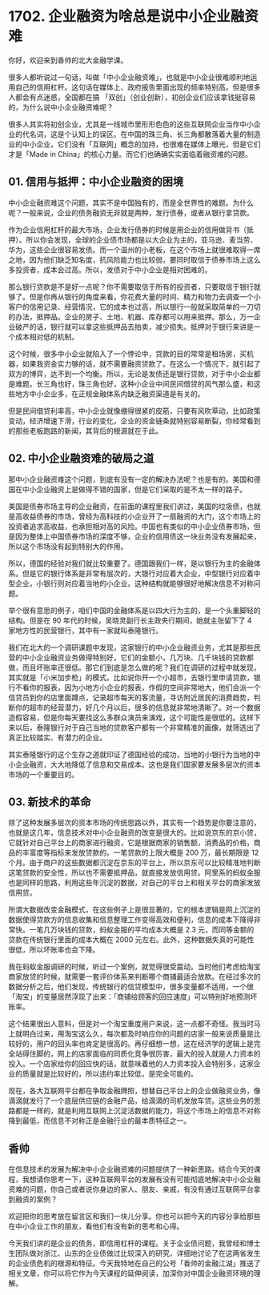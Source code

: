 # 1702. 企业融资为啥总是说中小企业融资难
你好，欢迎来到香帅的北大金融学课。

很多人都听说过一句话，叫做「中小企业融资难」，也就是中小企业很难顺利地运用自己的信用杠杆。这句话在媒体上、政府报告里面出现的频率特别高。但是很多人都会有点迷惑，全国都在搞 「双创」（创业创新），初创企业们应该拿钱挺容易的，为什么说中小企业融资难呢？

很多人其实将初创企业，尤其是一线城市里形形色色的这些互联网企业当作中小企业的代名词，这是个认知上的误区。在中国的珠三角、长三角都散落着大量的制造业的中小企业，它们没有「互联网」概念的加持，也很难在媒体上曝光，但是它们才是「Made in China」的核心力量。而它们也确确实实面临着融资难的问题。

## 01. 信用与抵押：中小企业融资的困境

中小企业融资难这个问题，其实不是中国独有的，而是全世界性的难题。为什么呢？一般来说，企业的债务融资无非就是两种，发行债券，或者从银行拿贷款。

作为企业信用杠杆的最大市场，企业发行债券的时候是用企业的信用做背书（抵押）。所以你会发现，全球的企业债市场都是以大企业为主的，亚马逊、麦当劳、华为，这些企业很容易发债。而一个温州的小老板，在这个市场上就很难取得一席之地，因为他们缺乏知名度，抗风险能力也比较弱，要同时取信于债券市场上这么多投资者，成本会过高。所以，发债对于中小企业是相对困难的。

那么银行贷款是不是好一点呢？你不需要取信于所有的投资者，只要取信于银行就够了。但是你再从银行的角度来看，你花费大量的时间、精力和物力去调查一个小客户的信用记录、经营情况，它的成本也过高，所以银行一般就采取简单的一刀切的办法，抵押品。企业的房子、土地、机器、库存都可以用来抵押。那么，万一企业破产的话，银行就可以拿这些抵押品去拍卖，减少损失。抵押对于银行来讲是一个成本相对低的机制。

这个时候，很多中小企业就陷入了一个悖论中，贷款的目的常常是租场房，买机器，如果我资金实力够的话，就不需要融资贷款了。在这么一个情况下，就引起了双方的博弈，达不到一个均衡。所以，无论是发债还是银行贷款，对于中小企业都是难题。长三角也好，珠三角也好，这种小企业中间民间借贷的风气那么盛，和这些地方中小企业多，在正规金融体系内缺乏融资渠道是有关的。

但是民间借贷利率高，中小企业就像绷得很紧的皮筋，只要有风吹草动，比如政策变动，经济增速下滑，行业的变化，企业的资金链条就特别容易断裂，你经常看到的那些老板跑路的新闻，其背后的根源就在于此。

## 02. 中小企业融资难的破局之道

那中小企业融资难这个问题，到底有没有一定的解决办法呢？也是有的。美国和德国在中小企业融资上是做得不错的国家，但是它们采取的是不太一样的路子。

美国是债券市场主导的企业融资，在前面的课程里我们讲过，美国的垃圾债，也就是高收益债券的市场，曾经为高科技的小企业开了一扇融资的大门，这个市场上的投资者追求高收益，也承担相对高的风险。中国也有类似的中小企业债券市场，但是因为整体上中国债券市场的深度不够，企业的信用债这一块业务没有发展起来，所以这个市场没有起到特别大的作用。

所以，德国的经验对我们就比较重要了。德国跟我们一样，是以银行为主的金融体系。但是它的银行体系是非常有层次的，大银行对应着大企业，中型银行对应着中型企业，小银行则对应着当地的小企业。这种结构就能够很好地解决信息不对称问题。

举个很有意思的例子，咱们中国的金融体系是以四大行为主的，是一个头重脚轻的结构。但是在 90 年代的时候，吴晓灵副行长主政央行期间，她就主张留下了 4 家地方性的民营银行，其中有一家就叫泰隆银行。

我们在北大的一个调研课题中发现，这家银行的中小企业融资业务，尤其是那些民营的中小企业融资业务做得特别好，它们的金额小，几万块、几千块钱的贷款都做，而且坏账率还很低。那它们到底是怎么做的呢？我们在调研的过程中就发现，其实就是「小米加步枪」的模式。比如说你开一个小超市，去银行里申请贷款，银行不看你的报表，因为小地方小企业的报表，作假的空间非常地大，他们会派一个信贷员到你的店里面蹲点，记录超市每天的客流量，寻访附近居民的消费趋势，判断你的超市的经营潜力，好几个月以后，很多的信息就非常地清晰了。对一个数据造假容易，但是你每天要找这么多群众演员来演戏，这个可能性是很低的。这样下来以后，泰隆银行对于自己当地的贷款客户都有一个非常精准的画像，就筛选出了真正比较踏实、有潜力的企业。

其实泰隆银行的这个生存之道就印证了德国经验的成功，当地的小银行为当地的中小企业融资，大大地降低了信息和交易成本。这也是我们国家要发展多层次的资本市场的一个重要目的。

## 03. 新技术的革命

除了这种发展多层次的资本市场的传统思路以外，其实有一个趋势是你要注意的，也就是这几年，信息技术对中小企业融资的改变是很大的。比如说京东的京小贷，它就针对自己平台上的商家进行融资，它是根据商家的销售额，消费品的价格，商品的丰富度等指标来发放贷款的。一笔贷款的上限大概是 200 万，最长期限是 12 个月。由于商户的这些数据都沉淀在京东的平台上，所以京东可以比较精准地判断这笔贷款的安全性，所以也不需要抵押品，就直接发放信用贷。阿里系的蚂蚁金服也是同样的思路，利用这些年沉淀的数据，对自己的平台上和相关平台的商家发放信用贷。

所谓大数据改变金融模式，在这些例子上是很显著的，它的根本逻辑是网上沉淀的数据使得贷款方的信息收集和信息整理工作变得高效和便利，信息的成本下降得非常快。一笔几万块钱的贷款，蚂蚁金服的平均成本大概是 2.3 元，而同等金额的贷款在传统银行里面的成本大概在 2000 元左右。此外，这种数据失真的可能性很低，所以坏账率也会下降。

我在蚂蚁金服调研的时候，听过一个案例，就觉得很受震动。当时他们考虑给淘宝商家放贷的时候，就需要一套评价体系来判断哪个商铺最适合放款。在经过多次的数据分析之后，他们发现，传统银行的信贷模型中，很多变量都不适用，一个很「淘宝」的变量居然浮现了出来：「商铺给顾客的回应速度」可以特别好地预测坏账率。

这个结果很出人意料，但是对一个淘宝重度用户来说，这一点都不奇怪。我当时马上就明白过来，用淘宝这么久，每次都及时响应你的问题的店家一般来说质量是比较好的，用户的回头率也肯定是很高的。再仔细想一想，这在经济学的逻辑上是完全站得住脚的，网上的店家面临的同质化竞争很厉害，最大的投入就是人力资本的投入。一个店家给你的回应快的话，就意味着他的人力资本投入会特别多，这家企业的质量就是比较好的，所以违约率比较低，是完全可能的。

现在，各大互联网平台都在争取金融牌照，想替自己平台上的企业做融资业务，像滴滴就发行了一个底层供应链的金融产品，给滴滴的司机发放车贷。这些业务的思路都是一样的，就是利用互联网上沉淀活数据的能力，将这个市场上的信息不对称降到最低，而信息不对称正是金融行业的最本质特征之一。

## 香帅

在信息技术的发展为解决中小企业融资难的问题提供了一种新思路。结合今天的课程，我想请你思考一下，这种互联网平台的发展有没有可能彻底地解决中小企业融资难的问题，你自己或者说你身边的家人、朋友、亲戚，有没有通过互联网平台拿到融资的案例？

欢迎把你的思考放在留言区和我们一块儿分享。你也可以把今天的内容分享给那些在中小企业工作的朋友，看他们有没有新的思考和心得。

今天我们讲的是企业的债务，即信用杠杆的课程。关于企业债问题，我曾经和博士生团队做对浙江、山东的企业债做过比较深入的研究，详细地讨论了在这两省发生的企业债危机的根源和特征。今天我特地在自己的公号「香帅的金融江湖」推送了相关文章，你可以将它作为今天课程的延伸阅读，加深你对中国企业融资环境的理解。